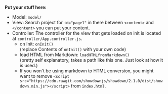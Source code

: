 **Put your stuff here:**
- Model: `model/`
- View: Search project for `id="page1"` in there between `<content>` and `</content>` you can put your content.
- Controller: The controller for the view that gets loaded on init is located at `controller/App.controller.js`.
    - on Init: `onInit()`  
    (replace Contents of `onInit()` with your own code)
    - load HTML from Markdown: `loadHTMLfromMarkdown()`  
    (pretty self explanatory, takes a path like this one. Just look at how it is used.)
    - If you won't be using markdown to HTML conversion, you might want to remove `<script src="https://cdn.rawgit.com/showdownjs/showdown/2.1.0/dist/showdown.min.js"></script>` from `index.html`.